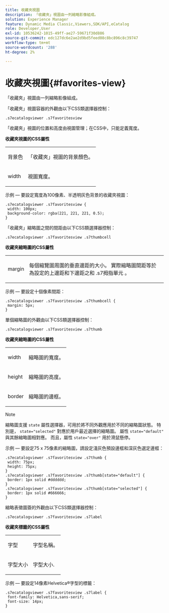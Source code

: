 ```yaml
---
title: 收藏夾視圖
description: 「收藏夾」視圖由一列縮略影像組成。
solution: Experience Manager
feature: Dynamic Media Classic,Viewers,SDK/API,eCatalog
role: Developer,User
exl-id: 10536242-1015-49ff-ae27-59671f30d886
source-git-commit: edc127dc6e2ae2d9bd5feed08c8bc896c8c39747
workflow-type: tm+mt
source-wordcount: '288'
ht-degree: 2%

---
```


# 收藏夾視圖{#favorites-view}

「收藏夾」視圖由一列縮略影像組成。

<!--<a id="section_B6EFCCADB5A5495DAE6BBE42F7F405CB"></a>-->

「收藏夾」視圖容器的外觀由以下CSS類選擇器控制：

```
.s7ecatalogviewer .s7favoritesview
```

「收藏夾」視圖的位置和高度由視圖管理；在CSS中，只能定義寬度。

**收藏夾視圖的CSS屬性**

<table id="table_C48C56E696304C9BAFEE71BA9EA9A174"> 
 <tbody> 
  <tr> 
   <td colname="col1"> <p> <span class="codeph"> 背景色 </span> </p> </td> 
   <td colname="col2"> <p> 「收藏夾」視圖的背景顏色。 </p> </td> 
  </tr> 
  <tr> 
   <td colname="col1"> <p> <span class="codeph"> width </span> </p> </td> 
   <td colname="col2"> <p>視圖寬度。 </p> </td> 
  </tr> 
 </tbody> 
</table>

示例 — 要設定寬度為100像素、半透明灰色背景的收藏夾視圖：

```
.s7ecatalogviewer .s7favoritesview { 
 width: 100px; 
 background-color: rgba(221, 221, 221, 0.5); 
}
```

「收藏夾」縮略圖之間的間距由以下CSS類選擇器控制：

```
.s7ecatalogviewer .s7favoritesview .s7thumbcell
```

**收藏夾縮略圖的CSS屬性**

<table id="table_EED8CE63D805458196DE0E87C7E9945F"> 
 <tbody> 
  <tr> 
   <td colname="col1"> <p> <span class="codeph"> margin </span> </p> </td> 
   <td colname="col2"> <p> 每個縮覽圖周圍的垂直邊距的大小。 實際縮略圖間距等於為設定的上邊距和下邊距之和 <span class="codeph"> .s7拇指單元 </span>。 </p> </td> 
  </tr> 
 </tbody> 
</table>

示例 — 要設定十個像素間距：

```
.s7ecatalogviewer .s7favoritesview .s7thumbcell { 
 margin: 5px; 
}
```

單個縮略圖的外觀由以下CSS類選擇器控制：

```
.s7ecatalogviewer .s7favoritesview .s7thumb
```

**收藏夾縮略圖的CSS屬性**

<table id="table_6F5B1438CAFA49E9B33400C6970ABDA1"> 
 <tbody> 
  <tr> 
   <td colname="col1"> <p> <span class="codeph"> width </span> </p> </td> 
   <td colname="col2"> <p>縮略圖的寬度。 </p> </td> 
  </tr> 
  <tr> 
   <td colname="col1"> <p> <span class="codeph"> height </span> </p> </td> 
   <td colname="col2"> <p>縮略圖的高度。 </p> </td> 
  </tr> 
  <tr> 
   <td colname="col1"> <p> <span class="codeph"> border </span> </p> </td> 
   <td colname="col2"> <p>縮略圖的邊框。 </p> </td> 
  </tr> 
 </tbody> 
</table>

>[!NOTE]
>
>縮略圖支援 `state` 屬性選擇器，可用於將不同外觀應用於不同的縮略圖狀態。 特別是， `state="selected"` 對應於用戶最近選擇的縮略圖。 屬性 `state="default"` 與其餘縮略圖相對應。 而且，屬性 `state="over"` 用於滑鼠懸停。

示例 — 要設定75 x 75像素的縮略圖，請設定淺灰色預設邊框和深灰色選定邊框：

```
.s7ecatalogviewer .s7favoritesview .s7thumb { 
 width: 75px; 
 height: 75px;  
} 
.s7ecatalogviewer .s7favoritesview .s7thumb[state="default"] { 
 border: 1px solid #dddddd; 
} 
.s7ecatalogviewer .s7favoritesview .s7thumb[state="selected"] { 
 border: 1px solid #666666; 
}
```

縮略表徵圖簽的外觀由以下CSS類選擇器控制：

```
.s7ecatalogviewer .s7favoritesview .s7label
```

**收藏夾標籤的CSS屬性**

<table id="table_B41339A16ACB46CB87D3EB1FD05FA2CD"> 
 <tbody> 
  <tr> 
   <td colname="col1"> <p> <span class="codeph"> 字型 </span> </p> </td> 
   <td colname="col2"> <p>字型名稱。 </p> </td> 
  </tr> 
  <tr> 
   <td colname="col1"> <p> <span class="codeph"> 字型大小 </span> </p> </td> 
   <td colname="col2"> <p>字型大小. </p> </td> 
  </tr> 
 </tbody> 
</table>

示例 — 要設定14像素Helvetica®字型的標籤：

```
.s7ecatalogviewer .s7favoritesview .s7label { 
 font-family: Helvetica,sans-serif; 
 font-size: 14px; 
}
```
